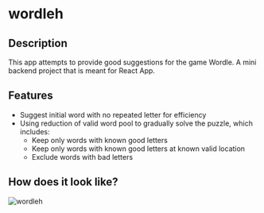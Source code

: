 # wordleh
## Description
This app attempts to provide good suggestions for the game Wordle. A mini backend project that is meant for React App.

## Features
- Suggest initial word with no repeated letter for efficiency
- Using reduction of valid word pool to gradually solve the puzzle, which includes:
    - Keep only words with known good letters
    - Keep only words with known good letters at known valid location
    - Exclude words with bad letters

## How does it look like?
![wordleh](https://user-images.githubusercontent.com/4725563/152556974-a648ce18-f1df-4aab-ad43-b5f7f88b36db.PNG)
